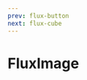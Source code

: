 ```yaml
---
prev: flux-button
next: flux-cube
---
```


# FluxImage

<ClientOnly>
   <demos-components-FluxImage />
</ClientOnly>
